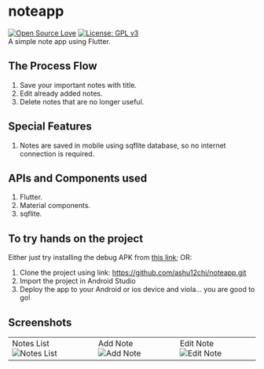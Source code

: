 # noteapp
[![Open Source Love](https://badges.frapsoft.com/os/v1/open-source.svg?v=103)](https://github.com/ellerbrock/open-source-badges/)
[![License: GPL v3](https://img.shields.io/badge/License-GPLv3-blue.svg)](https://www.gnu.org/licenses/gpl-3.0)<br>
A simple note app using Flutter.

## The Process Flow

1. Save your important notes with title.
2. Edit already added notes.
3. Delete notes that are no longer useful.

## Special Features

1. Notes are saved in mobile using sqflite database, so no internet connection is required.

## APIs and Components used

1. Flutter.
2. Material components.
3. sqflite.

## To try hands on the project
Either just try installing the debug APK from [this link](https://github.com/ashu12chi/noteapp/blob/master/app-release.apk); OR:
1. Clone the project using link: https://github.com/ashu12chi/noteapp.git
2. Import the project in Android Studio
3. Deploy the app to your Android or ios device and viola... you are good to go!

## Screenshots

|  |  |  |
|--|--|--|
|Notes List ![Notes List](https://github.com/ashu12chi/noteapp/blob/master/Screnshots/notes.png?raw=true)|Add Note ![Add Note](https://github.com/ashu12chi/noteapp/blob/master/Screnshots/addnote.png?raw=true)|Edit Note ![Edit Note](https://github.com/ashu12chi/noteapp/blob/master/Screnshots/editnote.png?raw=true)|
